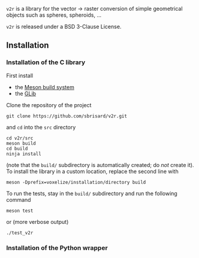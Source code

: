 `v2r` is a library for the vector → raster conversion of simple geometrical
 objects such as spheres, spheroids, …

`v2r` is released under a BSD 3-Clause License.

## Installation

### Installation of the C library

First install

- the [Meson build system](https://mesonbuild.com/)
- the [GLib](https://developer.gnome.org/glib/)

Clone the repository of the project

```
git clone https://github.com/sbrisard/v2r.git
```

and `cd` into the `src` directory

```
cd v2r/src
meson build
cd build
ninja install
```

(note that the `build/` subdirectory is automatically created; do *not* create
it). To install the library in a custom location, replace the second line with

```
meson -Dprefix=voxelize/installation/directory build
```

To run the tests, stay in the `build/` subdirectory and run the following
command

```
meson test
```

or (more verbose output)

```
./test_v2r
```

### Installation of the Python wrapper

<!-- Local Variables: -->
<!-- fill-column: 80 -->
<!-- End: -->
